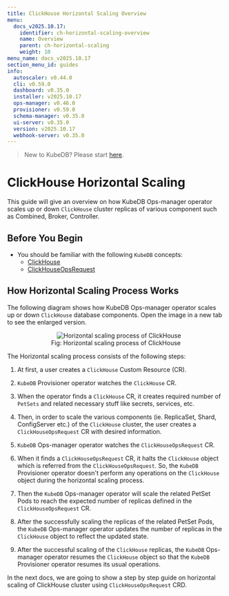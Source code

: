 ```yaml
---
title: ClickHouse Horizontal Scaling Overview
menu:
  docs_v2025.10.17:
    identifier: ch-horizontal-scaling-overview
    name: Overview
    parent: ch-horizontal-scaling
    weight: 10
menu_name: docs_v2025.10.17
section_menu_id: guides
info:
  autoscaler: v0.44.0
  cli: v0.59.0
  dashboard: v0.35.0
  installer: v2025.10.17
  ops-manager: v0.46.0
  provisioner: v0.59.0
  schema-manager: v0.35.0
  ui-server: v0.35.0
  version: v2025.10.17
  webhook-server: v0.35.0
---
```


> New to KubeDB? Please start [here](/docs/v2025.10.17/README).

# ClickHouse Horizontal Scaling

This guide will give an overview on how KubeDB Ops-manager operator scales up or down `ClickHouse` cluster replicas of various component such as Combined, Broker, Controller.

## Before You Begin

- You should be familiar with the following `KubeDB` concepts:
    - [ClickHouse](/docs/v2025.10.17/guides/clickhouse/concepts/clickhouse)
    - [ClickHouseOpsRequest](/docs/v2025.10.17/guides/clickhouse/concepts/clickhouseopsrequest)

## How Horizontal Scaling Process Works

The following diagram shows how KubeDB Ops-manager operator scales up or down `ClickHouse` database components. Open the image in a new tab to see the enlarged version.

<figure align="center">
  <img alt="Horizontal scaling process of ClickHouse" src="/docs/v2025.10.17/images/day-2-operation/clickhouse/horizontal-scaling.svg">
<figcaption align="center">Fig: Horizontal scaling process of ClickHouse</figcaption>
</figure>

The Horizontal scaling process consists of the following steps:

1. At first, a user creates a `ClickHouse` Custom Resource (CR).

2. `KubeDB` Provisioner  operator watches the `ClickHouse` CR.

3. When the operator finds a `ClickHouse` CR, it creates required number of `PetSets` and related necessary stuff like secrets, services, etc.

4. Then, in order to scale the various components (ie. ReplicaSet, Shard, ConfigServer etc.) of the `ClickHouse` cluster, the user creates a `ClickHouseOpsRequest` CR with desired information.

5. `KubeDB` Ops-manager operator watches the `ClickHouseOpsRequest` CR.

6. When it finds a `ClickHouseOpsRequest` CR, it halts the `ClickHouse` object which is referred from the `ClickHouseOpsRequest`. So, the `KubeDB` Provisioner  operator doesn't perform any operations on the `ClickHouse` object during the horizontal scaling process.

7. Then the `KubeDB` Ops-manager operator will scale the related PetSet Pods to reach the expected number of replicas defined in the `ClickHouseOpsRequest` CR.

8. After the successfully scaling the replicas of the related PetSet Pods, the `KubeDB` Ops-manager operator updates the number of replicas in the `ClickHouse` object to reflect the updated state.

9. After the successful scaling of the `ClickHouse` replicas, the `KubeDB` Ops-manager operator resumes the `ClickHouse` object so that the `KubeDB` Provisioner  operator resumes its usual operations.

In the next docs, we are going to show a step by step guide on horizontal scaling of ClickHouse cluster using `ClickHouseOpsRequest` CRD.